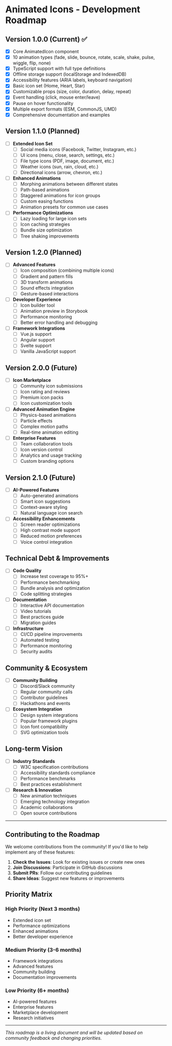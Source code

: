 # Animated Icons - Development Roadmap

## Version 1.0.0 (Current) ✅
- [x] Core AnimatedIcon component
- [x] 10 animation types (fade, slide, bounce, rotate, scale, shake, pulse, wiggle, flip, none)
- [x] TypeScript support with full type definitions
- [x] Offline storage support (localStorage and IndexedDB)
- [x] Accessibility features (ARIA labels, keyboard navigation)
- [x] Basic icon set (Home, Heart, Star)
- [x] Customizable props (size, color, duration, delay, repeat)
- [x] Event handling (click, mouse enter/leave)
- [x] Pause on hover functionality
- [x] Multiple export formats (ESM, CommonJS, UMD)
- [x] Comprehensive documentation and examples

## Version 1.1.0 (Planned)
- [ ] **Extended Icon Set**
  - [ ] Social media icons (Facebook, Twitter, Instagram, etc.)
  - [ ] UI icons (menu, close, search, settings, etc.)
  - [ ] File type icons (PDF, image, document, etc.)
  - [ ] Weather icons (sun, rain, cloud, etc.)
  - [ ] Directional icons (arrow, chevron, etc.)

- [ ] **Enhanced Animations**
  - [ ] Morphing animations between different states
  - [ ] Path-based animations
  - [ ] Staggered animations for icon groups
  - [ ] Custom easing functions
  - [ ] Animation presets for common use cases

- [ ] **Performance Optimizations**
  - [ ] Lazy loading for large icon sets
  - [ ] Icon caching strategies
  - [ ] Bundle size optimization
  - [ ] Tree shaking improvements

## Version 1.2.0 (Planned)
- [ ] **Advanced Features**
  - [ ] Icon composition (combining multiple icons)
  - [ ] Gradient and pattern fills
  - [ ] 3D transform animations
  - [ ] Sound effects integration
  - [ ] Gesture-based interactions

- [ ] **Developer Experience**
  - [ ] Icon builder tool
  - [ ] Animation preview in Storybook
  - [ ] Performance monitoring
  - [ ] Better error handling and debugging

- [ ] **Framework Integrations**
  - [ ] Vue.js support
  - [ ] Angular support
  - [ ] Svelte support
  - [ ] Vanilla JavaScript support

## Version 2.0.0 (Future)
- [ ] **Icon Marketplace**
  - [ ] Community icon submissions
  - [ ] Icon rating and reviews
  - [ ] Premium icon packs
  - [ ] Icon customization tools

- [ ] **Advanced Animation Engine**
  - [ ] Physics-based animations
  - [ ] Particle effects
  - [ ] Complex motion paths
  - [ ] Real-time animation editing

- [ ] **Enterprise Features**
  - [ ] Team collaboration tools
  - [ ] Icon version control
  - [ ] Analytics and usage tracking
  - [ ] Custom branding options

## Version 2.1.0 (Future)
- [ ] **AI-Powered Features**
  - [ ] Auto-generated animations
  - [ ] Smart icon suggestions
  - [ ] Context-aware styling
  - [ ] Natural language icon search

- [ ] **Accessibility Enhancements**
  - [ ] Screen reader optimizations
  - [ ] High contrast mode support
  - [ ] Reduced motion preferences
  - [ ] Voice control integration

## Technical Debt & Improvements
- [ ] **Code Quality**
  - [ ] Increase test coverage to 95%+
  - [ ] Performance benchmarking
  - [ ] Bundle analysis and optimization
  - [ ] Code splitting strategies

- [ ] **Documentation**
  - [ ] Interactive API documentation
  - [ ] Video tutorials
  - [ ] Best practices guide
  - [ ] Migration guides

- [ ] **Infrastructure**
  - [ ] CI/CD pipeline improvements
  - [ ] Automated testing
  - [ ] Performance monitoring
  - [ ] Security audits

## Community & Ecosystem
- [ ] **Community Building**
  - [ ] Discord/Slack community
  - [ ] Regular community calls
  - [ ] Contributor guidelines
  - [ ] Hackathons and events

- [ ] **Ecosystem Integration**
  - [ ] Design system integrations
  - [ ] Popular framework plugins
  - [ ] Icon font compatibility
  - [ ] SVG optimization tools

## Long-term Vision
- [ ] **Industry Standards**
  - [ ] W3C specification contributions
  - [ ] Accessibility standards compliance
  - [ ] Performance benchmarks
  - [ ] Best practices establishment

- [ ] **Research & Innovation**
  - [ ] New animation techniques
  - [ ] Emerging technology integration
  - [ ] Academic collaborations
  - [ ] Open source contributions

---

## Contributing to the Roadmap

We welcome contributions from the community! If you'd like to help implement any of these features:

1. **Check the Issues**: Look for existing issues or create new ones
2. **Join Discussions**: Participate in GitHub discussions
3. **Submit PRs**: Follow our contributing guidelines
4. **Share Ideas**: Suggest new features or improvements

## Priority Matrix

### High Priority (Next 3 months)
- Extended icon set
- Performance optimizations
- Enhanced animations
- Better developer experience

### Medium Priority (3-6 months)
- Framework integrations
- Advanced features
- Community building
- Documentation improvements

### Low Priority (6+ months)
- AI-powered features
- Enterprise features
- Marketplace development
- Research initiatives

---

*This roadmap is a living document and will be updated based on community feedback and changing priorities.*
